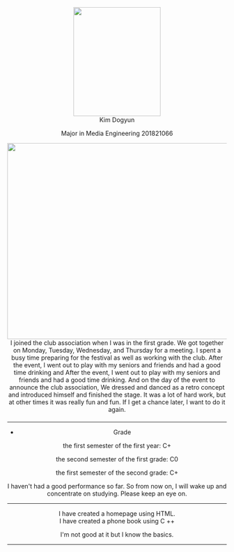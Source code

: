 <html lang="en"><head><meta http-equiv="Content-Type" content="text/html; charset=UTF-8">

</head>

<body>

  <div class="wrapper">
    <aside class="sidebar">
  <header>
    <div class="about">
      <div class="cover-author-image">
       <img width="200" height="250" class="img-main" src="https://user-images.githubusercontent.com/57663482/70452623-c8196b80-1aea-11ea-90d6-fc906eae6a95.jpg">
      </div>
      <div class="author-name">Kim Dogyun</div>
      <p>
Major in Media Engineering 201821066</p>
    </div>

 <div class="wrapper">
    <aside class="sidebar">
  <header>
    <div class="about">
      <div class="cover-author-image">
       <img width="800" height="450" class="img-main" src="https://user-images.githubusercontent.com/57663482/70453966-044dcb80-1aed-11ea-80db-3886c4462d74.jpg">
      </div>
      <div class="author-name">I joined the club association when I was in the first grade. We got together on Monday, Tuesday, Wednesday, and Thursday for a meeting. I spent a busy time preparing for the festival as well as working with the club. After the event, I went out to play with my seniors and friends and had a good time drinking and After the event, I went out to play with my seniors and friends and had a good time drinking. And on the day of the event to announce the club association, We dressed and danced as a retro concept and introduced himself and finished the stage. It was a lot of hard work, but at other times it was really fun and fun. If I get a chance later, I want to do it again.</div>
    
<div class="col-lg-12">
    <h4 class="recent-title"></h4>
    <hr class="recent-hr">
    
<ul>
  
  
  
  <li>Grade</li>
</ul>
<p>the first semester of the first year: C+ </p>
<p>the second semester of the first grade: C0 </p>
<p>the first semester of the second grade: C+ </p>
I haven't had a good performance so far. So from now on, I will wake up and concentrate on studying. Please keep an eye on.
          
<hr class="recent-hr">
 <div class="recent">I have created a homepage using HTML. <br> I have created a phone book using C ++ </p> 
I'm not good at it but I know the basics.
</div>
<hr class="recent-hr">
        
      
   
</div>



<!-- Tags -->
<div class="col-lg-12">
    
    
</div>



<!-- Subscription -->
<div class="col-lg-12">
